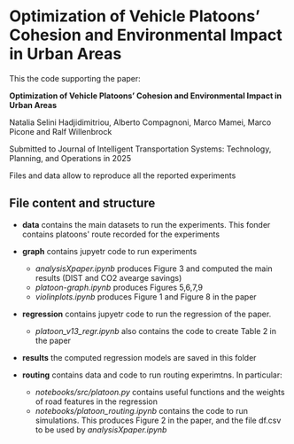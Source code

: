 # Optimization of Vehicle Platoons’ Cohesion and Environmental Impact in Urban Areas

This the code supporting the paper:

**Optimization of Vehicle Platoons’ Cohesion and Environmental Impact in Urban Areas**

Natalia Selini Hadjidimitriou, Alberto Compagnoni, Marco Mamei, Marco Picone and Ralf Willenbrock

Submitted to Journal of Intelligent Transportation Systems: Technology, Planning, and Operations in 2025

Files and data allow to reproduce all the reported experiments


## File content and structure

- **data** contains the main datasets to run the experiments. This fonder contains platoons' route recorded for the experiments

- **graph** contains jupyetr code to run experiments

	- *analysisXpaper.ipynb* produces Figure 3 and computed the main results (DIST and CO2 avearge savings)
	- *platoon-graph.ipynb* produces Figures 5,6,7,9
	- *violinplots.ipynb* produces Figure 1 and Figure 8 in the paper

- **regression** contains jupyetr code to run the regression of the paper. 
	- *platoon_v13_regr.ipynb* also contains the code to create Table 2 in the paper

- **results** the computed regression models are saved in this folder

- **routing** contains data and code to run routing experimtns. In particular:

	- *notebooks/src/platoon.py* contains useful functions and the weights of road features in the regression
	- *notebooks/platoon_routing.ipynb* contains the code to run simulations. This produces Figure 2 in the paper, and the file df.csv to be used by *analysisXpaper.ipynb*


